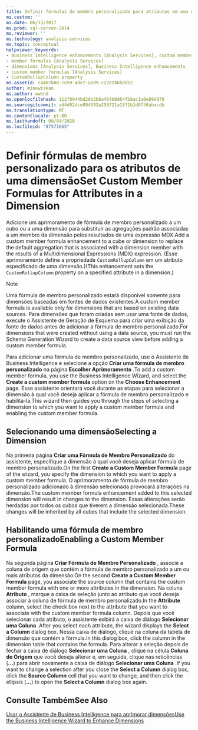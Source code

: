 ```yaml
---
title: Definir fórmulas de membro personalizado para atributos em uma dimensão | Microsoft Docs
ms.custom: ''
ms.date: 06/13/2017
ms.prod: sql-server-2014
ms.reviewer: ''
ms.technology: analysis-services
ms.topic: conceptual
helpviewer_keywords:
- Business Intelligence enhancements [Analysis Services], custom member formulas
- member formulas [Analysis Services]
- dimensions [Analysis Services], Business Intelligence enhancements
- custom member formulas [Analysis Services]
- CustomRollupColumn property
ms.assetid: c4467b08-ce59-4de7-a2d9-c22e246bdd52
author: minewiskan
ms.author: owend
ms.openlocfilehash: 112f8944bd20b2b6a464b0d84fb8ac1a0e89d976
ms.sourcegitcommit: ad4d92dce894592a259721a1571b1d8736abacdb
ms.translationtype: MT
ms.contentlocale: pt-BR
ms.lasthandoff: 08/04/2020
ms.locfileid: "87571665"
---
```

# <a name="set-custom-member-formulas-for-attributes-in-a-dimension"></a><span data-ttu-id="bf987-102">Definir fórmulas de membro personalizado para os atributos de uma dimensão</span><span class="sxs-lookup"><span data-stu-id="bf987-102">Set Custom Member Formulas for Attributes in a Dimension</span></span>
  <span data-ttu-id="bf987-103">Adicione um aprimoramento de fórmula de membro personalizado a um cubo ou a uma dimensão para substituir as agregações padrão associadas a um membro da dimensão pelos resultados de uma expressão MDX.</span><span class="sxs-lookup"><span data-stu-id="bf987-103">Add a custom member formula enhancement to a cube or dimension to replace the default aggregation that is associated with a dimension member with the results of a Multidimensional Expressions (MDX) expression.</span></span> <span data-ttu-id="bf987-104">(Esse aprimoramento define a propriedade `CustomRollupColumn` em um atributo especificado de uma dimensão.)</span><span class="sxs-lookup"><span data-stu-id="bf987-104">(This enhancement sets the `CustomRollupColumn` property on a specified attribute in a dimension.)</span></span>  
  
> [!NOTE]  
>  <span data-ttu-id="bf987-105">Uma fórmula de membro personalizado estará disponível somente para dimensões baseadas em fontes de dados existentes.</span><span class="sxs-lookup"><span data-stu-id="bf987-105">A custom member formula is available only for dimensions that are based on existing data sources.</span></span> <span data-ttu-id="bf987-106">Para dimensões que foram criadas sem usar uma fonte de dados, execute o Assistente de Geração de Esquema para criar uma exibição da fonte de dados antes de adicionar a fórmula de membro personalizado.</span><span class="sxs-lookup"><span data-stu-id="bf987-106">For dimensions that were created without using a data source, you must run the Schema Generation Wizard to create a data source view before adding a custom member formula.</span></span>  
  
 <span data-ttu-id="bf987-107">Para adicionar uma fórmula de membro personalizado, use o Assistente de Business Intelligence e selecione a opção **Criar uma fórmula de membro personalizado** na página **Escolher Aprimoramento** .</span><span class="sxs-lookup"><span data-stu-id="bf987-107">To add a custom member formula, you use the Business Intelligence Wizard, and select the **Create a custom member formula** option on the **Choose Enhancement** page.</span></span> <span data-ttu-id="bf987-108">Esse assistente orientará você durante as etapas para selecionar a dimensão à qual você deseja aplicar a fórmula de membro personalizado e habilitá-la.</span><span class="sxs-lookup"><span data-stu-id="bf987-108">This wizard then guides you through the steps of selecting a dimension to which you want to apply a custom member formula and enabling the custom member formula.</span></span>  
  
## <a name="selecting-a-dimension"></a><span data-ttu-id="bf987-109">Selecionando uma dimensão</span><span class="sxs-lookup"><span data-stu-id="bf987-109">Selecting a Dimension</span></span>  
 <span data-ttu-id="bf987-110">Na primeira página **Criar uma Fórmula de Membro Personalizado** do assistente, especifique a dimensão à qual você deseja aplicar fórmula de membro personalizado.</span><span class="sxs-lookup"><span data-stu-id="bf987-110">On the first **Create a Custom Member Formula** page of the wizard, you specify the dimension to which you want to apply a custom member formula.</span></span> <span data-ttu-id="bf987-111">O aprimoramento de fórmula de membro personalizado adicionado à dimensão selecionada provocará alterações na dimensão.</span><span class="sxs-lookup"><span data-stu-id="bf987-111">The custom member formula enhancement added to this selected dimension will result in changes to the dimension.</span></span> <span data-ttu-id="bf987-112">Essas alterações serão herdadas por todos os cubos que tiverem a dimensão selecionada.</span><span class="sxs-lookup"><span data-stu-id="bf987-112">These changes will be inherited by all cubes that include the selected dimension.</span></span>  
  
## <a name="enabling-a-custom-member-formula"></a><span data-ttu-id="bf987-113">Habilitando uma fórmula de membro personalizado</span><span class="sxs-lookup"><span data-stu-id="bf987-113">Enabling a Custom Member Formula</span></span>  
 <span data-ttu-id="bf987-114">Na segunda página **Criar Fórmula de Membro Personalizado** , associe a coluna de origem que contém a fórmula de membro personalizado a um ou mais atributos da dimensão.</span><span class="sxs-lookup"><span data-stu-id="bf987-114">On the second **Create a Custom Member Formula** page, you associate the source column that contains the custom member formula with one or more attributes in the dimension.</span></span> <span data-ttu-id="bf987-115">Na coluna **Atributo** , marque a caixa de seleção junto ao atributo que você deseja associar à coluna de fórmula de membro personalizado.</span><span class="sxs-lookup"><span data-stu-id="bf987-115">In the **Attribute** column, select the check box next to the attribute that you want to associate with the custom member formula column.</span></span> <span data-ttu-id="bf987-116">Depois que você selecionar cada atributo, o assistente exibirá a caixa de diálogo **Selecionar uma Coluna** .</span><span class="sxs-lookup"><span data-stu-id="bf987-116">After you select each attribute, the wizard displays the **Select a Column** dialog box.</span></span> <span data-ttu-id="bf987-117">Nessa caixa de diálogo, clique na coluna da tabela de dimensão que contém a fórmula.</span><span class="sxs-lookup"><span data-stu-id="bf987-117">In this dialog box, click the column in the dimension table that contains the formula.</span></span> <span data-ttu-id="bf987-118">Para alterar a seleção depois de fechar a caixa de diálogo **Selecionar uma Coluna** , clique na célula **Coluna de Origem** que você deseja alterar e, em seguida, clique nas reticências (**...**) para abrir novamente a caixa de diálogo **Selecionar uma Coluna** .</span><span class="sxs-lookup"><span data-stu-id="bf987-118">If you want to change a selection after you close the **Select a Column** dialog box, click the **Source Column** cell that you want to change, and then click the ellipsis (**...**) to open the **Select a Column** dialog box again.</span></span>  
  
## <a name="see-also"></a><span data-ttu-id="bf987-119">Consulte Também</span><span class="sxs-lookup"><span data-stu-id="bf987-119">See Also</span></span>  
 [<span data-ttu-id="bf987-120">Usar o Assistente de Business Intelligence para aprimorar dimensões</span><span class="sxs-lookup"><span data-stu-id="bf987-120">Use the Business Intelligence Wizard to Enhance Dimensions</span></span>](../use-the-business-intelligence-wizard-to-enhance-dimensions.md)  
  
  

